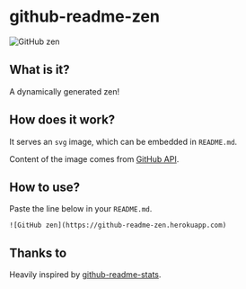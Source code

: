 # github-readme-zen

![GitHub zen](https://github-readme-zen.herokuapp.com)

## What is it?

A dynamically generated zen!

## How does it work?

It serves an `svg` image, which can be embedded in `README.md`.

Content of the image comes from [GitHub API](https://api.github.com/zen).

## How to use?

Paste the line below in your `README.md`.

~~~
![GitHub zen](https://github-readme-zen.herokuapp.com)
~~~

## Thanks to

Heavily inspired by [github-readme-stats](https://github.com/anuraghazra/github-readme-stats).
